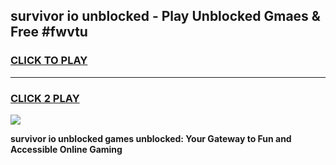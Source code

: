 
## survivor io unblocked - Play Unblocked Gmaes & Free #fwvtu
<h3>
<a href="https://news.freeplayer.one?title=survivor_io_unblocked&ref=24F">CLICK TO PLAY</a></h3>
<hr>

<h3>
<a href="https://news.freeplayer.one?title=survivor_io_unblocked&ref=24F">CLICK 2 PLAY</a>
  
</h3>

<a href="https://news.freeplayer.one?title=survivor_io_unblocked&ref=24F/"><img src="https://clearcache.store/games.png"></a>


**survivor io unblocked games unblocked: Your Gateway to Fun and Accessible Online Gaming**
